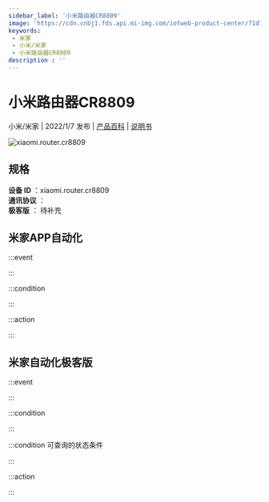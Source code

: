 ```yaml
---
sidebar_label: '小米路由器CR8809'
image: 'https://cdn.cnbj1.fds.api.mi-img.com/iotweb-product-center/71d7ad975e4a674c0524032a2bfc48b7_1638445761059.png?GalaxyAccessKeyId=AKVGLQWBOVIRQ3XLEW&Expires=9223372036854775807&Signature=2NwxOmgr/L9wSK7oosnvn5HvjXc='
keywords: 
 - 米家
 - 小米/米家
 - 小米路由器CR8809
description : ''
---
```

# 小米路由器CR8809

小米/米家 | 2022/1/7 发布 | [产品百科](https://home.mi.com/webapp/content/baike/product/index.html?model=xiaomi.router.cr8809/) | [说明书](https://home.mi.com/views/introduction.html?model=xiaomi.router.cr8809&region=cn)

![xiaomi.router.cr8809](https://cdn.cnbj1.fds.api.mi-img.com/iotweb-product-center/71d7ad975e4a674c0524032a2bfc48b7_1638445761059.png?GalaxyAccessKeyId=AKVGLQWBOVIRQ3XLEW&Expires=9223372036854775807&Signature=2NwxOmgr/L9wSK7oosnvn5HvjXc=)

## 规格  
> 
**设备 ID** ：xiaomi.router.cr8809  
**通讯协议** ：  
**极客版**  ： 待补充 


## 米家APP自动化  

:::event  

:::

:::condition  

:::

:::action   

:::

## 米家自动化极客版  

:::event  

:::

:::condition  

:::

:::condition 可查询的状态条件  

:::

:::action  

:::

        
